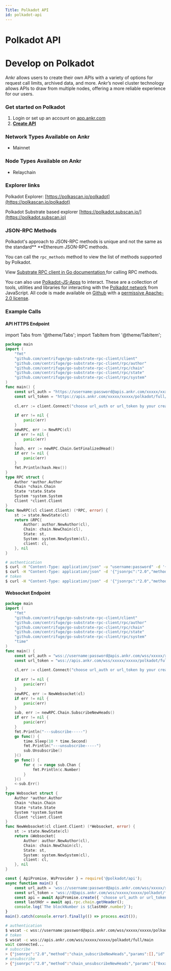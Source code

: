 ```yaml
---
Title: Polkadot API
id: polkadot-api
---
```


# Polkadot API

# Develop on Polkadot

Ankr allows users to create their own APIs with a variety of options for request call limits, archived data, and more. Ankr’s novel cluster technology allows APIs to draw from multiple nodes, offering a more reliable experience for our users.

### Get started on Polkadot

1. Login or set up an account on [app.ankr.com](https://app.ankr.com/api/)
2. [**Create API**](https://app.ankr.com/apps/api)

### Network Types Available on Ankr

* Mainnet

### Node Types Available on Ankr

* Relaychain

### Explorer links

Polkadot Explorer: [https://polkascan.io/polkadot](https://polkascan.io/polkadot)

Polkadot Substrate based explorer [https://polkadot.subscan.io/](https://polkadot.subscan.io)​

### JSON-RPC Methods

Polkadot's approach to JSON-RPC methods is unique and not the same as the standard** **Ethereum JSON-RPC methods.

You can call the `rpc_methods` method to view the list of methods supported by Polkadot.

View [Substrate RPC client in Go documentation ](https://pkg.go.dev/github.com/centrifuge/go-substrate-rpc-client#section-documentation)for calling RPC methods.&#x20;

You can also use [Polkadot-JS-Apps](https://polkadot.js.org/docs/) to interact. These are a collection of tools, utilities and libraries for interacting with the [Polkadot network](https://polkadot.network) from JavaScript. All code is made available on [Github](https://github.com/polkadot-js/) with a [permissive Apache-2.0 license](https://en.wikipedia.org/wiki/Apache\_License#Version\_2.0).

### Example Calls

#### API HTTPS Endpoint

import Tabs from '@theme/Tabs';
import TabItem from '@theme/TabItem';

<Tabs>
<TabItem value="go" label="Go">

```go
package main
import (
    "fmt"
    "github.com/centrifuge/go-substrate-rpc-client/client"
    "github.com/centrifuge/go-substrate-rpc-client/rpc/author"
    "github.com/centrifuge/go-substrate-rpc-client/rpc/chain"
    "github.com/centrifuge/go-substrate-rpc-client/rpc/state"
    "github.com/centrifuge/go-substrate-rpc-client/rpc/system"
)
func main() {
    const url_auth = "https://username:password@apis.ankr.com/xxxxx/xxxxx/polkadot/full/main"    // authentication
    const url_token = "https://apis.ankr.com/xxxxx/xxxxx/polkadot/full/main"                     // token
    
    cl,err := client.Connect("choose url_auth or url_token by your created type")
    
    if err != nil {
        panic(err)
    }
    newRPC, err := NewRPC(cl)
    if err != nil {
        panic(err)
    }
    hash, err := newRPC.Chain.GetFinalizedHead()
    if err != nil {
        panic(err)
    }
    fmt.Println(hash.Hex())
}
type RPC struct {
    Author *author.Author
    Chain *chain.Chain
    State *state.State
    System *system.System
    Client *client.Client
}
func NewRPC(cl client.Client) (*RPC, error) {
    st := state.NewState(cl)
    return &RPC{
        Author: author.NewAuthor(cl),
        Chain: chain.NewChain(cl),
        State: st,
        System: system.NewSystem(cl),
        client: cl,
    }, nil
}
```
</TabItem>
<TabItem value="curl" label="Curl">

```bash
# authentication
$ curl -H "Content-Type: application/json" -u "username:password" -d '{"jsonrpc":"2.0","method":"chain_getBlock","params":[],"id":1}' https://apis.ankr.com/xxxxx/xxxxx/polkadot/full/main
$ curl -H "Content-Type: application/json" -d '{"jsonrpc":"2.0","method":"chain_getBlock","params":[],"id":1}' https://username:password@apis.ankr.com/xxxxx/xxxxx/polkadot/full/main
# token
$ curl -H "Content-Type: application/json" -d '{"jsonrpc":"2.0","method":"chain_getBlock","params":[],"id":1}' https://apis.ankr.com/xxxxx/xxxxx/polkadot/full/main
```
</TabItem>
</Tabs>

#### Websocket Endpoint

<Tabs>
<TabItem value="go" label="Go">

```go
package main
import (
    "fmt"
    "github.com/centrifuge/go-substrate-rpc-client/client"
    "github.com/centrifuge/go-substrate-rpc-client/rpc/author"
    "github.com/centrifuge/go-substrate-rpc-client/rpc/chain"
    "github.com/centrifuge/go-substrate-rpc-client/rpc/state"
    "github.com/centrifuge/go-substrate-rpc-client/rpc/system"
    "time"
)
func main() {
    const url_auth = "wss://username:password@apis.ankr.com/wss/xxxxx/xxxxx/polkadot/full/main"    // authentication
    const url_token = "wss://apis.ankr.com/wss/xxxxx/xxxxx/polkadot/full/main"                     // token
    
    cl,err := client.Connect("choose url_auth or url_token by your created type")
    
    if err != nil {
        panic(err)
    }
    newRPC, err := NewWebsocket(cl)
    if err != nil {
        panic(err)
    }
    sub, err := newRPC.Chain.SubscribeNewHeads()
    if err != nil {
        panic(err)
    }
    fmt.Println("---subscribe-----")
    go func() {
        time.Sleep(10 * time.Second)
        fmt.Println("---unsubscribe-----")
        sub.Unsubscribe()
    }()
    go func() {
        for c := range sub.Chan {
            fmt.Println(c.Number)
        }
    }()
    <-sub.Err()
}
type Websocket struct {
    Author *author.Author
    Chain *chain.Chain
    State *state.State
    System *system.System
    Client *client.Client
}
func NewWebsocket(cl client.Client) (*Websocket, error) {
    st := state.NewState(cl)
    return &Websocket{
        Author: author.NewAuthor(cl),
        Chain: chain.NewChain(cl),
        State: st,
        System: system.NewSystem(cl),
        client: cl,
    }, nil
}
```
</TabItem>
<TabItem value="js" label="Javascript">

```javascript
const { ApiPromise, WsProvider } = require('@polkadot/api');
async function main() {
    const url_auth = 'wss://username:password@apis.ankr.com/wss/xxxxx/xxxxx/polkadot/full/main'    // authentication
    const url_token = 'wss://d@apis.ankr.com/wss/xxxxx/xxxxx/polkadot/full/main'                   // token
    const api = await ApiPromise.create({ 'choose url_auth or url_token by your created type' });
    const lastHdr = await api.rpc.chain.getHeader();
    console.log(`The blockNumber is ${lastHdr.number}`);
}
main().catch(console.error).finally(() => process.exit());
```
</TabItem>
<TabItem value="curl" label="Curl">

```bash
# authentication
$ wscat -c wss://username:password@apis.ankr.com/wss/xxxxx/xxxxx/polkadot/full/main
# token
$ wscat -c wss://apis.ankr.com/wss/xxxxx/xxxxx/polkadot/full/main
wait connected...
# subscribe
> {"jsonrpc":"2.0","method":"chain_subscribeNewHeads","params":[],"id":1}
# unsubscribe
> {"jsonrpc":"2.0","method":"chain_unsubscribeNewHeads","params":["0xxxxxxxxxxxxxxx"],"id":1}
```
</TabItem>
</Tabs>